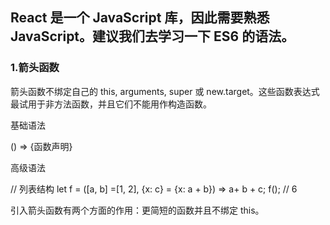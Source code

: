 ## React 是一个 JavaScript 库，因此需要熟悉 JavaScript。建议我们去学习一下 ES6 的语法。

### 1.箭头函数

箭头函数不绑定自己的 this, arguments, super 或 new.target。这些函数表达式最试用于非方法函数，并且它们不能用作构造函数。

基础语法

() => {函数声明}

高级语法

// 列表结构
let f = ([a, b] =[1, 2], {x: c} = {x: a + b}) => a+ b + c;
f(); // 6

引入箭头函数有两个方面的作用：更简短的函数并且不绑定 this。


